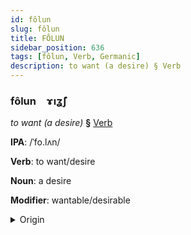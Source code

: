 ```yaml
---
id: fôlun
slug: fôlun
title: FÔLUN
sidebar_position: 636
tags: [fôlun, Verb, Germanic]
description: to want (a desire) § Verb
---
```


### fôlun&emsp;<span kind="abugida">ɤıʓ̃ʃ</span>

*to want (a desire)* **§** [Verb](../../tags/Verb)

**IPA**: /ˈfo.lʌn/

**Verb**: to want/desire

**Noun**: a desire

**Modifier**: wantable/desirable

<details>
    <summary>Origin</summary>
    German wollen /ˈvɔlən/<br/>
    <em>Germanic Language Family</em>
</details>